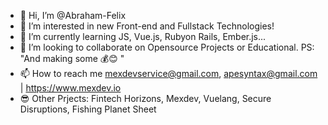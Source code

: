 - 👋 Hi, I’m @Abraham-Felix
- 👀 I’m interested in new Front-end and Fullstack Technologies!
- 🌱 I’m currently learning JS, Vue.js, Rubyon Rails, Ember.js...
- 💞️ I’m looking to collaborate on Opensource Projects or Educational. PS: "And making some 💰😊 " 
- 📫 How to reach me mexdevservice@gmail.com, apesyntax@gmail.com | https://www.mexdev.io
- 😎 Other Prjects: Fintech Horizons, Mexdev, Vuelang, Secure Disruptions, Fishing Planet Sheet

<!---
Abraham-Felix/Abraham-Felix is a ✨ special ✨ repository because its `README.md` (this file) appears on your GitHub profile.
You can click the Preview link to take a look at your changes.
--->
